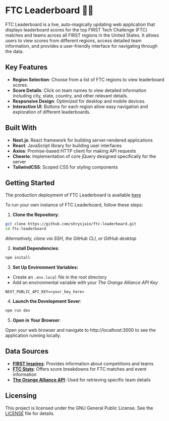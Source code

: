 # FTC Leaderboard 🤖🏅

FTC Leaderboard is a live, auto-magically updating web application that displays leaderboard scores for the top FIRST Tech Challenge (FTC) matches and teams across all FIRST regions in the United States. It allows users to view scores from different regions, access detailed team information, and provides a user-friendly interface for navigating through the data.

## Key Features

- **Region Selection**: Choose from a list of FTC regions to view leaderboard scores.
- **Score Details**: Click on team names to view detailed information including city, state, country, and other relevant details.
- **Responsive Design**: Optimized for desktop and mobile devices.
- **Interactive UI**: Buttons for each region allow easy navigation and exploration of different leaderboards.

## Built With

- **Next.js**: React framework for building server-rendered applications
- **React**: JavaScript library for building user interfaces
- **Axios**: Promise-based HTTP client for making API requests
- **Cheerio**: Implementation of core jQuery designed specifically for the server
- **TailwindCSS**: Scoped CSS for styling components

## Getting Started

The production deployment of FTC Leaderboard is available [here](http://ftc-leaderboard.vercel.app)

To run your own instance of FTC Leaderboard, follow these steps:

1. **Clone the Repository**:

```bash
git clone https://github.com/shrysjain/ftc-leaderboard.git
cd ftc-leaderboard
```
*Alternatively, clone via SSH, the GitHub CLI, or GitHub desktop*

2. **Install Dependencies**:
```bash
npm install
```

3. **Set Up Environment Variables:**

- Create an `.env.local` file in the root directory
- Add an environmental variable with your *The Orange Alliance API Key*
```env
NEXT_PUBLIC_API_KEY=<your_key_here>
```

4. **Launch the Development Sever**:
```bash
npm run dev
```

5. **Open in Your Browser**:

Open your web browser and navigate to http://localhost:3000 to see the application running locally.

## Data Sources

- **[FIRST Inspires](https://www.firstinspires.org/team-event-search)**: Provides information about competitions and teams
- **[FTC Stats](http://ftcstats.org)**: Offers score breakdowns for FTC matches and event information
- **[The Orange Alliance API](https://theorangealliance.org/apidocs)**: Used for retrieving specific team details

## Licensing
This project is licensed under the GNU General Public License. See the [LICENSE](./LICENSE) file for details.
